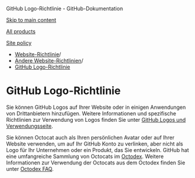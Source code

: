 GitHub Logo-Richtlinie - GitHub-Dokumentation

[Skip to main content](#main-content)

[All products](/de)

[Site policy](/site-policy)

* [Website-Richtlinie](/de/site-policy)/
* [Andere Website-Richtlinien](/de/site-policy/other-site-policies)/
* [GitHub Logo-Richtlinie](/de/site-policy/other-site-policies/github-logo-policy)

GitHub Logo-Richtlinie
==========

Sie können GitHub Logos auf Ihrer Website oder in einigen Anwendungen von Drittanbietern hinzufügen. Weitere Informationen und spezifische Richtlinien zur Verwendung von Logos finden Sie unter [GitHub Logos und Verwendungsseite](https://github.com/logos).

Sie können Octocat auch als Ihren persönlichen Avatar oder auf Ihrer Website verwenden, um auf Ihr GitHub Konto zu verlinken, aber nicht als Logo für Ihr Unternehmen oder ein Produkt, das Sie entwickeln. GitHub hat eine umfangreiche Sammlung von Octocats im [Octodex](https://octodex.github.com/). Weitere Informationen zur Verwendung der Octocats aus dem Octodex finden Sie unter [Octodex FAQ](https://octodex.github.com/faq/).

